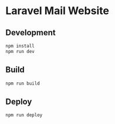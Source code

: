# Laravel Mail Website

## Development

```bash
npm install
npm run dev
```

## Build

```bash
npm run build
``` 

## Deploy

```bash
npm run deploy
```
